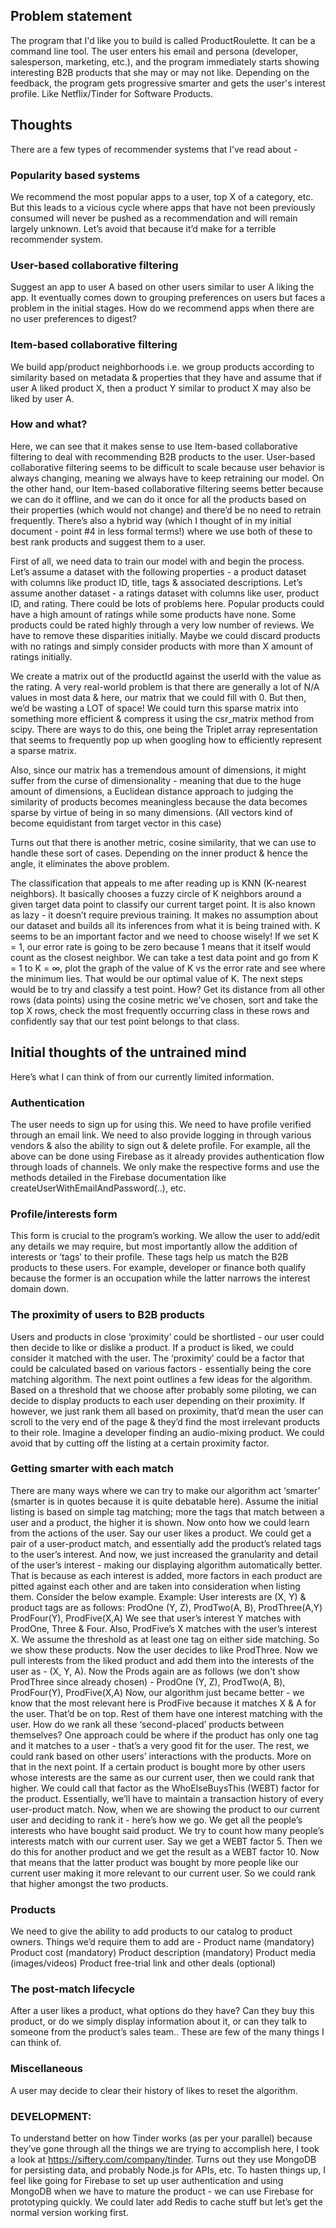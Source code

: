 ## Problem statement

The program that I'd like you to build is called ProductRoulette. It can be a command line tool. The user enters his email and persona (developer, salesperson, marketing, etc.), and the program immediately starts showing interesting B2B products that she may or may not like. Depending on the feedback, the program gets progressive smarter and gets the user's interest profile. Like Netflix/Tinder for Software Products.

## Thoughts

There are a few types of recommender systems that I’ve read about - 
### Popularity based systems
We recommend the most popular apps to a user, top X of a category, etc. But this leads to a vicious cycle where apps that have not been previously consumed will never be pushed as a recommendation and will remain largely unknown. Let’s avoid that because it’d make for a terrible recommender system.
### User-based collaborative filtering
Suggest an app to user A based on other users similar to user A liking the app. 
It eventually comes down to grouping preferences on users but faces a problem in the initial stages. How do we recommend apps when there are no user preferences to digest?
### Item-based collaborative filtering
We build app/product neighborhoods i.e. we group products according to similarity based on metadata & properties that they have and assume that if user A liked product X, then a product Y similar to product X may also be liked by user A.

### How and what?

Here, we can see that it makes sense to use Item-based collaborative filtering to deal with recommending B2B products to the user. User-based collaborative filtering seems to be difficult to scale because user behavior is always changing, meaning we always have to keep retraining our model. On the other hand, our Item-based collaborative filtering seems better because we can do it offline, and we can do it once for all the products based on their properties (which would not change) and there’d be no need to retrain frequently. There’s also a hybrid way (which I thought of in my initial document - point #4 in less formal terms!) where we use both of these to best rank products and suggest them to a user.

First of all, we need data to train our model with and begin the process. Let’s assume a dataset with the following properties - a product dataset with columns like product ID, title, tags & associated descriptions. Let’s assume another dataset - a ratings dataset with columns like user, product ID, and rating. There could be lots of problems here. Popular products could have a high amount of ratings while some products have none. Some products could be rated highly through a very low number of reviews. We have to remove these disparities initially. Maybe we could discard products with no ratings and simply consider products with more than X amount of ratings initially. 

We create a matrix out of the productId against the userId with the value as the rating. A very real-world problem is that there are generally a lot of N/A values in most data & here, our matrix that we could fill with 0. But then, we’d be wasting a LOT of space! We could turn this sparse matrix into something more efficient & compress it using the csr_matrix method from scipy. There are ways to do this, one being the Triplet array representation that seems to frequently pop up when googling how to efficiently represent a sparse matrix.

Also, since our matrix has a tremendous amount of dimensions, it might suffer from the curse of dimensionality - meaning that due to the huge amount of dimensions, a Euclidean distance approach to judging the similarity of products becomes meaningless because the data becomes sparse by virtue of being in so many dimensions. (All vectors kind of become equidistant from target vector in this case)

Turns out that there is another metric, cosine similarity, that we can use to handle these sort of cases. Depending on the inner product & hence the angle, it eliminates the above problem.

The classification that appeals to me after reading up is KNN (K-nearest neighbors). It basically chooses a fuzzy circle of K neighbors around a given target data point to classify our current target point. It is also known as lazy - it doesn’t require previous training. It makes no assumption about our dataset and builds all its inferences from what it is being trained with. K seems to be an important factor and we need to choose wisely! If we set K = 1, our error rate is going to be zero because 1 means that it itself would count as the closest neighbor. We can take a test data point and go from K = 1 to K = ∞, plot the graph of the value of K vs the error rate and see where the minimum lies. That would be our optimal value of K. The next steps would be to try and classify a test point. How? Get its distance from all other rows (data points) using the cosine metric we’ve chosen, sort and take the top X rows, check the most frequently occurring class in these rows and confidently say that our test point belongs to that class.
 

## Initial thoughts of the untrained mind

Here’s what I can think of from our currently limited information. 

### Authentication

The user needs to sign up for using this. We need to have profile verified through an email link. We need to also provide logging in through various vendors & also the ability to sign out & delete profile. 
For example, all the above can be done using Firebase as it already provides authentication flow through loads of channels. We only make the respective forms and use the methods detailed in the Firebase documentation like createUserWithEmailAndPassword(..), etc.

### Profile/interests form

This form is crucial to the program’s working. We allow the user to add/edit any details we may require, but most importantly allow the addition of interests or ‘tags’ to their profile. These tags help us match the B2B products to these users. For example, developer or finance both qualify because the former is an occupation while the latter narrows the interest domain down.
 
### The proximity of users to B2B products

Users and products in close ‘proximity’ could be shortlisted - our user could then decide to like or dislike a product. If a product is liked, we could consider it matched with the user. The ‘proximity’ could be a factor that could be calculated based on various factors - essentially being the core matching algorithm. The next point outlines a few ideas for the algorithm.
Based on a threshold that we choose after probably some piloting, we can decide to display products to each user depending on their proximity. If however, we just rank them all based on proximity, that’d mean the user can scroll to the very end of the page & they’d find the most irrelevant products to their role. Imagine a developer finding an audio-mixing product. We could avoid that by cutting off the listing at a certain proximity factor. 
 
### Getting smarter with each match

There are many ways where we can try to make our algorithm act ‘smarter’ (smarter is in quotes because it is quite debatable here). Assume the initial listing is based on simple tag matching; more the tags that match between a user and a product, the higher it is shown. Now onto how we could learn from the actions of the user.
Say our user likes a product. We could get a pair of a user-product match, and essentially add the product’s related tags to the user’s interest. And now, we just increased the granularity and detail of the user’s interest - making our displaying algorithm automatically better. That is because as each interest is added, more factors in each product are pitted against each other and are taken into consideration when listing them. Consider the below example. 
Example: User interests are (X, Y) & product tags are as follows:
ProdOne (Y, Z), ProdTwo(A, B), ProdThree(A,Y) ProdFour(Y), ProdFive(X,A)
We see that user’s interest Y matches with ProdOne, Three & Four. Also, ProdFive’s X matches with the user’s interest X. We assume the threshold as at least one tag on either side matching. So we show these products. Now the user decides to like ProdThree. Now we pull interests from the liked product and add them into the interests of the user as - (X, Y, A). Now the Prods again are as follows (we don't show ProdThree since already chosen) - 
ProdOne (Y, Z), ProdTwo(A, B), ProdFour(Y), ProdFive(X,A)
Now, our algorithm just became better - we know that the most relevant here is ProdFive because it matches X & A for the user. That’d be on top. Rest of them have one interest matching with the user. How do we rank all these ‘second-placed’ products between themselves? 
One approach could be where if the product has only one tag and it matches to a user - that’s a very good fit for the user. The rest, we could rank based on other users’ interactions with the products. More on that in the next point. 
If a certain product is bought more by other users whose interests are the same as our current user, then we could rank that higher. We could call that factor as the WhoElseBuysThis (WEBT) factor for the product. Essentially, we’ll have to maintain a transaction history of every user-product match. Now, when we are showing the product to our current user and deciding to rank it - here’s how we go. We get all the people’s interests who have bought said product. We try to count how many people’s interests match with our current user. Say we get a WEBT factor 5. Then we do this for another product and we get the result as a WEBT factor 10. Now that means that the latter product was bought by more people like our current user making it more relevant to our current user. So we could rank that higher amongst the two products.
 
 
### Products

We need to give the ability to add products to our catalog to product owners.
Things we’d require them to add are - 
Product name (mandatory)
Product cost (mandatory)
Product description (mandatory)
Product media (images/videos)
Product free-trial link and other deals (optional)


### The post-match lifecycle

After a user likes a product, what options do they have? Can they buy this product, or do we simply display information about it, or can they talk to someone from the product’s sales team.. These are few of the many things I can think of.

### Miscellaneous

A user may decide to clear their history of likes to reset the algorithm.


### DEVELOPMENT:

To understand better on how Tinder works (as per your parallel) because they’ve gone through all the things we are trying to accomplish here, I took a look at https://siftery.com/company/tinder. 
Turns out they use MongoDB for persisting data, and probably Node.js for APIs, etc. To hasten things up, I feel like going for Firebase to set up user authentication and using MongoDB when we have to mature the product - we can use Firebase for prototyping quickly.
We could later add Redis to cache stuff but let’s get the normal version working first.
